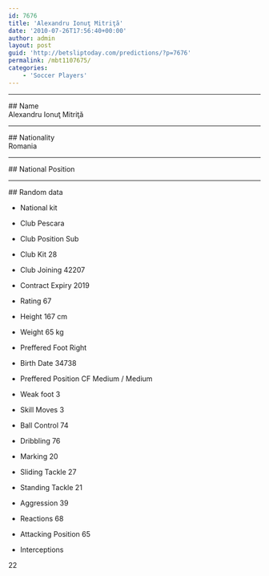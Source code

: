 ```yaml
---
id: 7676
title: 'Alexandru Ionuţ Mitriţă'
date: '2010-07-26T17:56:40+00:00'
author: admin
layout: post
guid: 'http://betsliptoday.com/predictions/?p=7676'
permalink: /mbt1107675/
categories:
    - 'Soccer Players'
---
```


- - - - - -

\## Name  
 Alexandru Ionuţ Mitriţă

- - - - - -

\## Nationality  
 Romania

- - - - - -

\## National Position

- - - - - -

\## Random data

- National kit
- Club
 Pescara

- Club Position
 Sub

- Club Kit
 28

- Club Joining
 42207

- Contract Expiry
 2019

- Rating
 67

- Height
 167 cm

- Weight
 65 kg

- Preffered Foot
 Right

- Birth Date
 34738

- Preffered Position
 CF Medium / Medium

- Weak foot
 3

- Skill Moves
 3

- Ball Control
 74

- Dribbling
 76

- Marking
 20

- Sliding Tackle
 27

- Standing Tackle
 21

- Aggression
 39

- Reactions
 68

- Attacking Position
 65

- Interceptions

 22